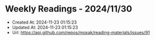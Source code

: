# Weekly Readings - 2024/11/30

- Created At: 2024-11-23 01:15:23
- Updated At: 2024-11-23 01:15:23
- Url: https://api.github.com/repos/moxak/reading-materials/issues/91

